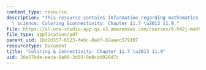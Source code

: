 ```yaml
---
content_type: resource
description: "This resource contains information regarding mathematics for computer\
  \ science: Coloring &connectivity: Chapter 11.7 \u2013 11.9."
file: https://ol-ocw-studio-app-qa.s3.amazonaws.com/courses/6-042j-mathematics-for-computer-science-spring-2015/30a57b4eeeca0a003d030e0cad926d7c_MIT6_042JS15_Session20.pdf
file_type: application/pdf
parent_uid: 1bd2d357-6523-fe6c-8a8f-82aaec579197
resourcetype: Document
title: "Coloring & Connectivity: Chapter 11.7 \u2013 11.9"
uid: 30a57b4e-eeca-0a00-3d03-0e0cad926d7c
---
```

